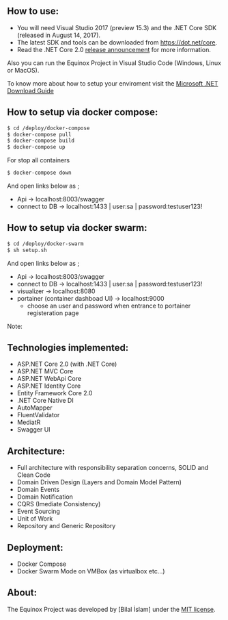 ## How to use:
- You will need Visual Studio 2017 (preview 15.3) and the .NET Core SDK (released in August 14, 2017).
- The latest SDK and tools can be downloaded from https://dot.net/core. 
- Read the .NET Core 2.0 [release announcement](https://blogs.msdn.microsoft.com/dotnet/2017/08/14/announcing-net-core-2-0/) for more information.

Also you can run the Equinox Project in Visual Studio Code (Windows, Linux or MacOS).

To know more about how to setup your enviroment visit the [Microsoft .NET Download Guide](https://www.microsoft.com/net/download)

## How to setup via docker compose:

```sh
$ cd /deploy/docker-compose
$ docker-compose pull
$ docker-compose build
$ docker-compose up
```

For stop all containers
```sh
$ docker-compose down
```

And open links below as ;
- Api -> localhost:8003/swagger
- connect to DB -> localhost:1433 | user:sa | password:testuser123!

## How to setup via docker swarm:

```sh
$ cd /deploy/docker-swarm
$ sh setup.sh
```
And open links below as ;
- Api -> localhost:8003/swagger
- connect to DB -> localhost:1433 | user:sa | password:testuser123!
- visualizer -> localhost:8080
- portainer (container dashboad UI) -> localhost:9000
    - choose an user and password when entrance to portainer registeration page

Note:

## Technologies implemented:

- ASP.NET Core 2.0 (with .NET Core)
 - ASP.NET MVC Core 
 - ASP.NET WebApi Core
 - ASP.NET Identity Core
- Entity Framework Core 2.0
- .NET Core Native DI
- AutoMapper
- FluentValidator
- MediatR
- Swagger UI

## Architecture:

- Full architecture with responsibility separation concerns, SOLID and Clean Code
- Domain Driven Design (Layers and Domain Model Pattern)
- Domain Events
- Domain Notification
- CQRS (Imediate Consistency)
- Event Sourcing
- Unit of Work
- Repository and Generic Repository

## Deployment:
- Docker Compose
- Docker Swarm Mode on VMBox (as virtualbox etc...)

## About:
The Equinox Project was developed by [Bilal İslam] under the [MIT license](LICENSE).
